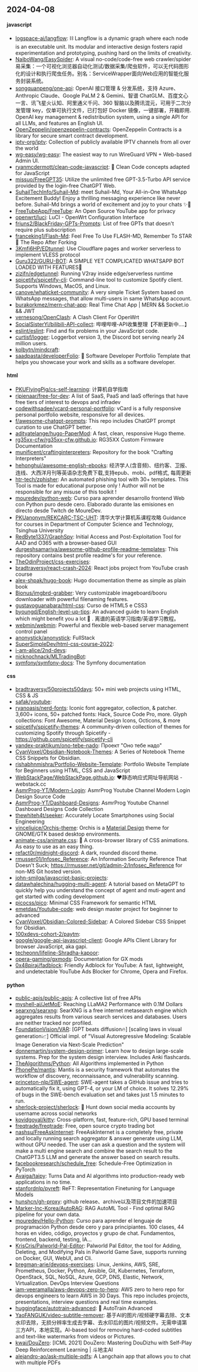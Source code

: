 ## 2024-04-08

#### javascript
* [logspace-ai/langflow](https://github.com/logspace-ai/langflow): ⛓️ Langflow is a dynamic graph where each node is an executable unit. Its modular and interactive design fosters rapid experimentation and prototyping, pushing hard on the limits of creativity.
* [NaiboWang/EasySpider](https://github.com/NaiboWang/EasySpider): A visual no-code/code-free web crawler/spider易采集：一个可视化浏览器自动化测试/数据采集/爬虫软件，可以无代码图形化的设计和执行爬虫任务。别名：ServiceWrapper面向Web应用的智能化服务封装系统。
* [songquanpeng/one-api](https://github.com/songquanpeng/one-api): OpenAI 接口管理 & 分发系统，支持 Azure、Anthropic Claude、Google PaLM 2 & Gemini、智谱 ChatGLM、百度文心一言、讯飞星火认知、阿里通义千问、360 智脑以及腾讯混元，可用于二次分发管理 key，仅单可执行文件，已打包好 Docker 镜像，一键部署，开箱即用. OpenAI key management & redistribution system, using a single API for all LLMs, and features an English UI.
* [OpenZeppelin/openzeppelin-contracts](https://github.com/OpenZeppelin/openzeppelin-contracts): OpenZeppelin Contracts is a library for secure smart contract development.
* [iptv-org/iptv](https://github.com/iptv-org/iptv): Collection of publicly available IPTV channels from all over the world
* [wg-easy/wg-easy](https://github.com/wg-easy/wg-easy): The easiest way to run WireGuard VPN + Web-based Admin UI.
* [ryanmcdermott/clean-code-javascript](https://github.com/ryanmcdermott/clean-code-javascript): 🛁 Clean Code concepts adapted for JavaScript
* [missuo/FreeGPT35](https://github.com/missuo/FreeGPT35): Utilize the unlimited free GPT-3.5-Turbo API service provided by the login-free ChatGPT Web.
* [SuhailTechInfo/Suhail-Md](https://github.com/SuhailTechInfo/Suhail-Md): meet Suhail-Md, Your All-in-One WhatsApp Excitement Buddy! Enjoy a thrilling messaging experience like never before. Suhail-Md brings a world of excitement and joy to your chats ✨🤖
* [FreeTubeApp/FreeTube](https://github.com/FreeTubeApp/FreeTube): An Open Source YouTube app for privacy
* [openwrt/luci](https://github.com/openwrt/luci): LuCI - OpenWrt Configuration Interface
* [friuns2/BlackFriday-GPTs-Prompts](https://github.com/friuns2/BlackFriday-GPTs-Prompts): List of free GPTs that doesn't require plus subscription
* [franceking1/Flash-Md](https://github.com/franceking1/Flash-Md): Feel Free To Use FLASH-MD, Remember To STAR🌟 The Repo After Forking
* [3Kmfi6HP/EDtunnel](https://github.com/3Kmfi6HP/EDtunnel): Use Cloudflare pages and worker serverless to implement VLESS protocol
* [Guru322/GURU-BOT](https://github.com/Guru322/GURU-BOT): A SIMPLE YET COMPLICATED WHATSAPP BOT LOADED WITH FEATURES🚩
* [zizifn/edgetunnel](https://github.com/zizifn/edgetunnel): Running V2ray inside edge/serverless runtime
* [spicetify/spicetify-cli](https://github.com/spicetify/spicetify-cli): Command-line tool to customize Spotify client. Supports Windows, MacOS, and Linux.
* [canove/whaticket-community](https://github.com/canove/whaticket-community): A very simple Ticket System based on WhatsApp messages, that allow multi-users in same WhatsApp account.
* [burakorkmez/mern-chat-app](https://github.com/burakorkmez/mern-chat-app): Real Time Chat App | MERN && Socket.io && JWT
* [vernesong/OpenClash](https://github.com/vernesong/OpenClash): A Clash Client For OpenWrt
* [SocialSisterYi/bilibili-API-collect](https://github.com/SocialSisterYi/bilibili-API-collect): 哔哩哔哩-API收集整理【不断更新中....】
* [eslint/eslint](https://github.com/eslint/eslint): Find and fix problems in your JavaScript code.
* [curtisf/logger](https://github.com/curtisf/logger): Loggerbot version 3, the Discord bot serving nearly 24 million users.
* [kolbytn/mindcraft](https://github.com/kolbytn/mindcraft): 
* [saadpasta/developerFolio](https://github.com/saadpasta/developerFolio): 🚀 Software Developer Portfolio Template that helps you showcase your work and skills as a software developer.

#### html
* [PKUFlyingPig/cs-self-learning](https://github.com/PKUFlyingPig/cs-self-learning): 计算机自学指南
* [ripienaar/free-for-dev](https://github.com/ripienaar/free-for-dev): A list of SaaS, PaaS and IaaS offerings that have free tiers of interest to devops and infradev
* [codewithsadee/vcard-personal-portfolio](https://github.com/codewithsadee/vcard-personal-portfolio): vCard is a fully responsive personal portfolio website, responsive for all devices.
* [f/awesome-chatgpt-prompts](https://github.com/f/awesome-chatgpt-prompts): This repo includes ChatGPT prompt curation to use ChatGPT better.
* [adityatelange/hugo-PaperMod](https://github.com/adityatelange/hugo-PaperMod): A fast, clean, responsive Hugo theme.
* [rg35xx-cfw/rg35xx-cfw.github.io](https://github.com/rg35xx-cfw/rg35xx-cfw.github.io): RG35XX Custom Firmware Documentation
* [munificent/craftinginterpreters](https://github.com/munificent/craftinginterpreters): Repository for the book "Crafting Interpreters"
* [hehonghui/awesome-english-ebooks](https://github.com/hehonghui/awesome-english-ebooks): 经济学人(含音频)、纽约客、卫报、连线、大西洋月刊等英语杂志免费下载,支持epub、mobi、pdf格式, 每周更新
* [htr-tech/zphisher](https://github.com/htr-tech/zphisher): An automated phishing tool with 30+ templates. This Tool is made for educational purpose only ! Author will not be responsible for any misuse of this toolkit !
* [mouredev/python-web](https://github.com/mouredev/python-web): Curso para aprender desarrollo frontend Web con Python puro desde cero. Elaborado durante las emisiones en directo desde Twitch de MoureDev.
* [PKUanonym/REKCARC-TSC-UHT](https://github.com/PKUanonym/REKCARC-TSC-UHT): 清华大学计算机系课程攻略 Guidance for courses in Department of Computer Science and Technology, Tsinghua University
* [RedByte1337/GraphSpy](https://github.com/RedByte1337/GraphSpy): Initial Access and Post-Exploitation Tool for AAD and O365 with a browser-based GUI
* [durgeshsamariya/awesome-github-profile-readme-templates](https://github.com/durgeshsamariya/awesome-github-profile-readme-templates): This repository contains best profile readme's for your reference.
* [TheOdinProject/css-exercises](https://github.com/TheOdinProject/css-exercises): 
* [bradtraversy/react-crash-2024](https://github.com/bradtraversy/react-crash-2024): React jobs project from YouTube crash course
* [alex-shpak/hugo-book](https://github.com/alex-shpak/hugo-book): Hugo documentation theme as simple as plain book
* [Bionus/imgbrd-grabber](https://github.com/Bionus/imgbrd-grabber): Very customizable imageboard/booru downloader with powerful filenaming features.
* [gustavoguanabara/html-css](https://github.com/gustavoguanabara/html-css): Curso de HTML5 e CSS3
* [byoungd/English-level-up-tips](https://github.com/byoungd/English-level-up-tips): An advanced guide to learn English which might benefit you a lot 🎉 . 离谱的英语学习指南/英语学习教程。
* [webmin/webmin](https://github.com/webmin/webmin): Powerful and flexible web-based server management control panel
* [anonystick/anonystick](https://github.com/anonystick/anonystick): FullStack
* [SuperSimpleDev/html-css-course-2022](https://github.com/SuperSimpleDev/html-css-course-2022): 
* [i-am-alice/2nd-devs](https://github.com/i-am-alice/2nd-devs): 
* [nicknochnack/MLTradingBot](https://github.com/nicknochnack/MLTradingBot): 
* [symfony/symfony-docs](https://github.com/symfony/symfony-docs): The Symfony documentation

#### css
* [bradtraversy/50projects50days](https://github.com/bradtraversy/50projects50days): 50+ mini web projects using HTML, CSS & JS
* [safak/youtube](https://github.com/safak/youtube): 
* [ryanoasis/nerd-fonts](https://github.com/ryanoasis/nerd-fonts): Iconic font aggregator, collection, & patcher. 3,600+ icons, 50+ patched fonts: Hack, Source Code Pro, more. Glyph collections: Font Awesome, Material Design Icons, Octicons, & more
* [spicetify/spicetify-themes](https://github.com/spicetify/spicetify-themes): A community-driven collection of themes for customizing Spotify through Spicetify - https://github.com/spicetify/spicetify-cli
* [yandex-praktikum/ono-tebe-nado](https://github.com/yandex-praktikum/ono-tebe-nado): Проект "Оно тебе надо"
* [CyanVoxel/Obsidian-Notebook-Themes](https://github.com/CyanVoxel/Obsidian-Notebook-Themes): A Series of Notebook Theme CSS Snippets for Obsidian.
* [rishabhnmishra/Portfolio-Website-Template](https://github.com/rishabhnmishra/Portfolio-Website-Template): Portfolio Website Template for Beginners using HTML, CSS and JavaScript
* [WebStackPage/WebStackPage.github.io](https://github.com/WebStackPage/WebStackPage.github.io): ❤️静态响应式网址导航网站 - webstack.cc
* [AsmrProg-YT/Modern-Login](https://github.com/AsmrProg-YT/Modern-Login): AsmrProg Youtube Channel Modern Login Design Source Code
* [AsmrProg-YT/Dashboard-Designs](https://github.com/AsmrProg-YT/Dashboard-Designs): AsmrProg Youtube Channel Dashboard Designs Code Collection
* [thewhiteh4t/seeker](https://github.com/thewhiteh4t/seeker): Accurately Locate Smartphones using Social Engineering
* [vinceliuice/Orchis-theme](https://github.com/vinceliuice/Orchis-theme): Orchis is a [Material Design](https://material.io) theme for GNOME/GTK based desktop environments.
* [animate-css/animate.css](https://github.com/animate-css/animate.css): 🍿 A cross-browser library of CSS animations. As easy to use as an easy thing.
* [refact0r/midnight-discord](https://github.com/refact0r/midnight-discord): A dark, rounded discord theme.
* [rmusser01/Infosec_Reference](https://github.com/rmusser01/Infosec_Reference): An Information Security Reference That Doesn't Suck; https://rmusser.net/git/admin-2/Infosec_Reference for non-MS Git hosted version.
* [john-smilga/javascript-basic-projects](https://github.com/john-smilga/javascript-basic-projects): 
* [datawhalechina/hugging-multi-agent](https://github.com/datawhalechina/hugging-multi-agent): A tutorial based on MetaGPT to quickly help you understand the concept of agent and muti-agent and get started with coding development
* [picocss/pico](https://github.com/picocss/pico): Minimal CSS Framework for semantic HTML
* [emetdas/Youtube-code](https://github.com/emetdas/Youtube-code): web design master project for beginner to advanced
* [CyanVoxel/Obsidian-Colored-Sidebar](https://github.com/CyanVoxel/Obsidian-Colored-Sidebar): A Colored Sidebar CSS Snippet for Obsidian.
* [100xdevs-cohort-2/paytm](https://github.com/100xdevs-cohort-2/paytm): 
* [google/google-api-javascript-client](https://github.com/google/google-api-javascript-client): Google APIs Client Library for browser JavaScript, aka gapi.
* [techeonn/lifeline-Shradha-kapoor](https://github.com/techeonn/lifeline-Shradha-kapoor): 
* [opera-gaming/gxmods](https://github.com/opera-gaming/gxmods): Documentation for GX mods
* [0x48piraj/fadblock](https://github.com/0x48piraj/fadblock): Friendly Adblock for YouTube: A fast, lightweight, and undetectable YouTube Ads Blocker for Chrome, Opera and Firefox.

#### python
* [public-apis/public-apis](https://github.com/public-apis/public-apis): A collective list of free APIs
* [myshell-ai/JetMoE](https://github.com/myshell-ai/JetMoE): Reaching LLaMA2 Performance with 0.1M Dollars
* [searxng/searxng](https://github.com/searxng/searxng): SearXNG is a free internet metasearch engine which aggregates results from various search services and databases. Users are neither tracked nor profiled.
* [FoundationVision/VAR](https://github.com/FoundationVision/VAR): [GPT beats diffusion🔥] [scaling laws in visual generation📈] Official impl. of "Visual Autoregressive Modeling: Scalable Image Generation via Next-Scale Prediction"
* [donnemartin/system-design-primer](https://github.com/donnemartin/system-design-primer): Learn how to design large-scale systems. Prep for the system design interview. Includes Anki flashcards.
* [TheAlgorithms/Python](https://github.com/TheAlgorithms/Python): All Algorithms implemented in Python
* [PhonePe/mantis](https://github.com/PhonePe/mantis): Mantis is a security framework that automates the workflow of discovery, reconnaissance, and vulnerability scanning.
* [princeton-nlp/SWE-agent](https://github.com/princeton-nlp/SWE-agent): SWE-agent takes a GitHub issue and tries to automatically fix it, using GPT-4, or your LM of choice. It solves 12.29% of bugs in the SWE-bench evaluation set and takes just 1.5 minutes to run.
* [sherlock-project/sherlock](https://github.com/sherlock-project/sherlock): 🔎 Hunt down social media accounts by username across social networks
* [kovidgoyal/kitty](https://github.com/kovidgoyal/kitty): Cross-platform, fast, feature-rich, GPU based terminal
* [freqtrade/freqtrade](https://github.com/freqtrade/freqtrade): Free, open source crypto trading bot
* [nashsu/FreeAskInternet](https://github.com/nashsu/FreeAskInternet): FreeAskInternet is a completely free, private and locally running search aggregator & answer generate using LLM, without GPU needed. The user can ask a question and the system will make a multi engine search and combine the search result to the ChatGPT3.5 LLM and generate the answer based on search results.
* [facebookresearch/schedule_free](https://github.com/facebookresearch/schedule_free): Schedule-Free Optimization in PyTorch
* [Avaiga/taipy](https://github.com/Avaiga/taipy): Turns Data and AI algorithms into production-ready web applications in no time.
* [stanfordnlp/pyreft](https://github.com/stanfordnlp/pyreft): ReFT: Representation Finetuning for Language Models
* [hunshcn/gh-proxy](https://github.com/hunshcn/gh-proxy): github release、archive以及项目文件的加速项目
* [Marker-Inc-Korea/AutoRAG](https://github.com/Marker-Inc-Korea/AutoRAG): RAG AutoML Tool - Find optimal RAG pipeline for your own data.
* [mouredev/Hello-Python](https://github.com/mouredev/Hello-Python): Curso para aprender el lenguaje de programación Python desde cero y para principiantes. 100 clases, 44 horas en vídeo, código, proyectos y grupo de chat. Fundamentos, frontend, backend, testing, IA...
* [KrisCris/Palworld-Pal-Editor](https://github.com/KrisCris/Palworld-Pal-Editor): Palworld Pal Editor, the tool for Adding, Deleting, and Modifying Pals in Palworld Game Save, supports running on Docker, GUI, WebUI, and Cli.
* [bregman-arie/devops-exercises](https://github.com/bregman-arie/devops-exercises): Linux, Jenkins, AWS, SRE, Prometheus, Docker, Python, Ansible, Git, Kubernetes, Terraform, OpenStack, SQL, NoSQL, Azure, GCP, DNS, Elastic, Network, Virtualization. DevOps Interview Questions
* [iam-veeramalla/aws-devops-zero-to-hero](https://github.com/iam-veeramalla/aws-devops-zero-to-hero): AWS zero to hero repo for devops engineers to learn AWS in 30 Days. This repo includes projects, presentations, interview questions and real time examples.
* [huggingface/autotrain-advanced](https://github.com/huggingface/autotrain-advanced): 🤗 AutoTrain Advanced
* [YaoFANGUK/video-subtitle-remover](https://github.com/YaoFANGUK/video-subtitle-remover): 基于AI的图片/视频硬字幕去除、文本水印去除，无损分辨率生成去字幕、去水印后的图片/视频文件。无需申请第三方API，本地实现。AI-based tool for removing hard-coded subtitles and text-like watermarks from videos or Pictures.
* [kwai/DouZero](https://github.com/kwai/DouZero): [ICML 2021] DouZero: Mastering DouDizhu with Self-Play Deep Reinforcement Learning | 斗地主AI
* [alejandro-ao/ask-multiple-pdfs](https://github.com/alejandro-ao/ask-multiple-pdfs): A Langchain app that allows you to chat with multiple PDFs
